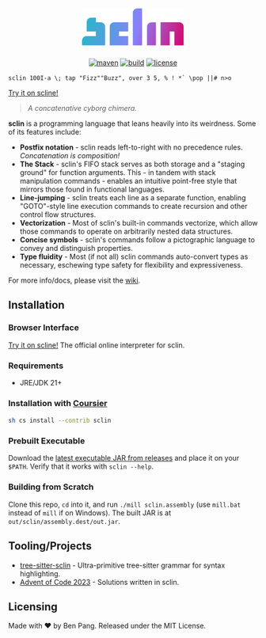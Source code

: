 <div align="center">

# ![sclin](./logo.svg)

[![maven](https://img.shields.io/maven-central/v/io.github.molarmanful/sclin_3?style=flat-square)](https://central.sonatype.dev/artifact/io.github.molarmanful/sclin_3)
[![build](https://img.shields.io/github/actions/workflow/status/molarmanful/sclin/release.yml?style=flat-square)](https://github.com/molarmanful/sclin/actions)
[![license](https://img.shields.io/github/license/molarmanful/sclin?style=flat-square)](./LICENSE)

</div>

```sclin
sclin 100I-a \; tap "Fizz""Buzz", over 3 5, % ! *` \pop ||# n>o
```

[Try it on
scline!](https://scline.fly.dev/##H4sIAAY3AWUCAzM0MPS0S1SIsVYoSSzgUlBQcsusqlJScioFkjoK.WWpRQrGCqY6CqoKigpaCQoppQUKMQX5BQo1ygp5dvkAKdsWfD4AAAA#)

> _A concatenative cyborg chimera._

**sclin** is a programming language that leans heavily into its weirdness. Some
of its features include:

- **Postfix notation** - sclin reads left-to-right with no precedence rules.
  _Concatenation is composition!_
- **The Stack** - sclin's FIFO stack serves as both storage and a "staging
  ground" for function arguments. This - in tandem with stack manipulation
  commands - enables an intuitive point-free style that mirrors those found in
  functional languages.
- **Line-jumping** - sclin treats each line as a separate function, enabling
  "GOTO"-style line execution commands to create recursion and other control flow
  structures.
- **Vectorization** - Most of sclin's built-in commands vectorize, which allow
  those commands to operate on arbitrarily nested data structures.
- **Concise symbols** - sclin's commands follow a pictographic language to
  convey and distinguish properties.
- **Type fluidity** - Most (if not all) sclin commands auto-convert types as
  necessary, eschewing type safety for flexibility and expressiveness.

For more info/docs, please visit the
[wiki](https://github.com/molarmanful/sclin/wiki).

## Installation

### Browser Interface

[Try it on scline!](https://scline.fly.dev) The official online interpreter for
sclin.

### Requirements

- JRE/JDK 21+

### Installation with [Coursier](https://get-coursier.io)

```sh
sh cs install --contrib sclin
```

### Prebuilt Executable

Download the [latest executable JAR from
releases](https://github.com/molarmanful/sclin/releases) and place it on your
`$PATH`. Verify that it works with `sclin --help`.

### Building from Scratch

Clone this repo, `cd` into it, and run `./mill sclin.assembly` (use `mill.bat`
instead of `mill` if on Windows). The built JAR is at
`out/sclin/assembly.dest/out.jar`.

## Tooling/Projects

- [tree-sitter-sclin](https://www.npmjs.com/package/tree-sitter-sclin) -
  Ultra-primitive tree-sitter grammar for syntax highlighting.
- [Advent of Code 2023](https://github.com/molarmanful/aoc-2023) -
  Solutions written in sclin.

## Licensing

Made with ♥ by Ben Pang. Released under the MIT License.
